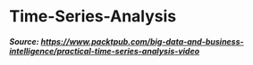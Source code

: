 # Time-Series-Analysis
##### Source:  https://www.packtpub.com/big-data-and-business-intelligence/practical-time-series-analysis-video
